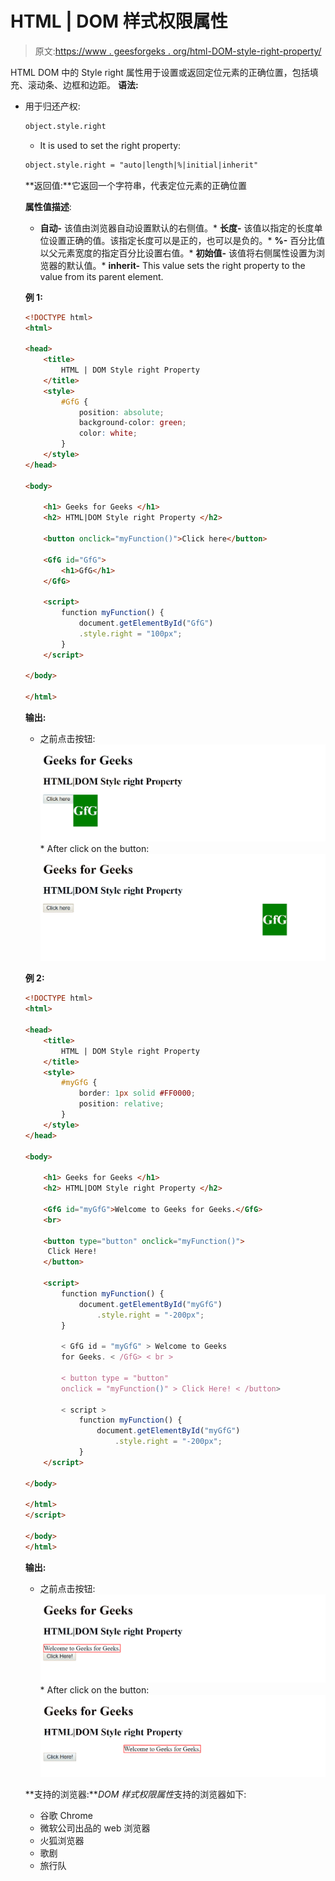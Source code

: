 # HTML | DOM 样式权限属性

> 原文:[https://www . geesforgeks . org/html-DOM-style-right-property/](https://www.geeksforgeeks.org/html-dom-style-right-property/)

HTML DOM 中的 Style right 属性用于设置或返回定位元素的正确位置，包括填充、滚动条、边框和边距。
**语法:**

*   用于归还产权:

    ```html
    object.style.right
    ```

    *   It is used to set the right property:

    ```html
    object.style.right = "auto|length|%|initial|inherit"
    ```

    **返回值:**它返回一个字符串，代表定位元素的正确位置

    **属性值描述**:

    *   **自动-** 该值由浏览器自动设置默认的右侧值。*   **长度-** 该值以指定的长度单位设置正确的值。该指定长度可以是正的，也可以是负的。*   **%-** 百分比值以父元素宽度的指定百分比设置右值。*   **初始值-** 该值将右侧属性设置为浏览器的默认值。*   **inherit-** This value sets the right property to the value from its parent element.

    **例 1:**

    ```html
    <!DOCTYPE html>
    <html>

    <head>
        <title>
            HTML | DOM Style right Property
        </title>
        <style>
            #GfG {
                position: absolute;
                background-color: green;
                color: white;
            }
        </style>
    </head>

    <body>

        <h1> Geeks for Geeks </h1>
        <h2> HTML|DOM Style right Property </h2>

        <button onclick="myFunction()">Click here</button>

        <GfG id="GfG">
            <h1>GfG</h1>
        </GfG>

        <script>
            function myFunction() {
                document.getElementById("GfG")
                .style.right = "100px";
            }
        </script>

    </body>

    </html>
    ```

    **输出:**

    *   之前点击按钮:
    ![](img/9153c6355e2d659b2f04aee147e8c9a1.png)*   After click on the button:
    ![](img/0bcc436cec7ec7f761edcf8e317029a1.png)

    **例 2:**

    ```html
    <!DOCTYPE html>
    <html>

    <head>
        <title>
            HTML | DOM Style right Property
        </title>
        <style>
            #myGfG {
                border: 1px solid #FF0000;
                position: relative;
            }
        </style>
    </head>

    <body>

        <h1> Geeks for Geeks </h1>
        <h2> HTML|DOM Style right Property </h2>

        <GfG id="myGfG">Welcome to Geeks for Geeks.</GfG>
        <br>

        <button type="button" onclick="myFunction()">
         Click Here!
        </button>

        <script>
            function myFunction() {
                document.getElementById("myGfG")
                    .style.right = "-200px";
            }

            < GfG id = "myGfG" > Welcome to Geeks
            for Geeks. < /GfG> < br >

            < button type = "button"
            onclick = "myFunction()" > Click Here! < /button>

            < script >
                function myFunction() {
                    document.getElementById("myGfG")
                        .style.right = "-200px";
                }
        </script>

    </body>

    </html>
    </script>

    </body>
    </html>
    ```

    **输出:**

    *   之前点击按钮:
        ![](img/a8f429f1a1e47a34b44d3687bb4932ab.png)*   After click on the button:
    ![](img/ade3b06564d1673672dce9a67582aadf.png)

    **支持的浏览器:***DOM 样式权限属性*支持的浏览器如下:

    *   谷歌 Chrome
    *   微软公司出品的 web 浏览器
    *   火狐浏览器
    *   歌剧
    *   旅行队